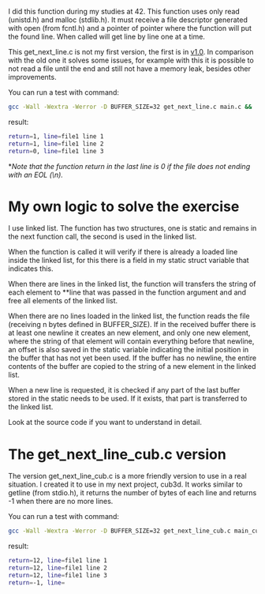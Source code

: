 I did this function during my studies at 42. This function uses only read (unistd.h) and malloc (stdlib.h). It must receive a file descriptor generated with open (from fcntl.h) and a pointer of pointer where the function will put the found line. When called will get line by line one at a time.

This get_next_line.c is not my first version, the first is in [v1.0](https://github.com/roneyrogerio/get_next_line/tree/v1.0). In comparison with the old one it solves some issues, for example with this it is possible to not read a file until the end and still not have a memory leak, besides other improvements.

You can run a test with command:
```bash
gcc -Wall -Wextra -Werror -D BUFFER_SIZE=32 get_next_line.c main.c && ./a.out
```
result:
```bash
return=1, line=file1 line 1
return=1, line=file1 line 2
return=0, line=file1 line 3
```
**Note that the function return in the last line is 0 if the file does not ending with an EOL (\\n).*

# My own logic to solve the exercise

I use linked list. The function has two structures, one is static and remains in the next function call, the second is used in the linked list.

When the function is called it will verify if there is already a loaded line inside the linked list, for this there is a field in my static struct variable that indicates this.

When there are lines in the linked list, the function will transfers the string of each element to **line that was passed in the function argument and and free all elements of the linked list.

When there are no lines loaded in the linked list, the function reads the file (receiving n bytes defined in BUFFER_SIZE). If in the received buffer there is at least one newline it creates an new element, and only one new element, where the string of that element will contain everything before that newline, an offset is also saved in the static variable indicating the initial position in the buffer that has not yet been used. If the buffer has no newline, the entire contents of the buffer are copied to the string of a new element in the linked list.

When a new line is requested, it is checked if any part of the last buffer stored in the static needs to be used. If it exists, that part is transferred to the linked list.

Look at the source code if you want to understand in detail.

# The get_next_line_cub.c version

The version get_next_line_cub.c is a more friendly version to use in a real situation. I created it to use in my next project, cub3d. It works similar to getline (from stdio.h), it returns the number of bytes of each line and returns -1 when there are no more lines.

You can run a test with command:
```bash
gcc -Wall -Wextra -Werror -D BUFFER_SIZE=32 get_next_line_cub.c main_cub.c && ./a.out
```
result:
```bash
return=12, line=file1 line 1
return=12, line=file1 line 2
return=12, line=file1 line 3
return=-1, line=
```
